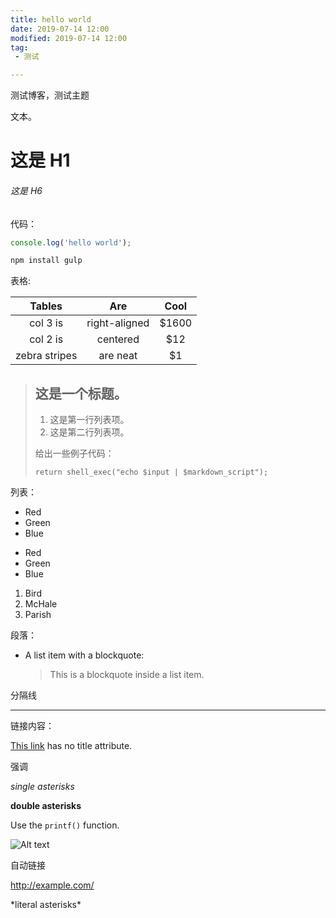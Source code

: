 ```yaml
---
title: hello world
date: 2019-07-14 12:00 
modified: 2019-07-14 12:00
tag:
 - 测试

---
```


测试博客，测试主题

<!--more-->

文本。

# 这是 H1


###### 这是 H6

代码：
```js
console.log('hello world');
```
```bash
npm install gulp
```

表格:

| Tables        | Are           | Cool  |
| :-------------: |:-------------:| :-----:|
| col 3 is      | right-aligned | $1600 |
| col 2 is      | centered      |   $12 |
| zebra stripes | are neat      |    $1 |

> ## 这是一个标题。
> 
> 1.   这是第一行列表项。
> 2.   这是第二行列表项。
> 
> 给出一些例子代码：
> 
>     return shell_exec("echo $input | $markdown_script");

列表：

*   Red
*   Green
*   Blue

+   Red
+   Green
+   Blue

1.  Bird
1.  McHale
1.  Parish

段落：

*   A list item with a blockquote:

    > This is a blockquote
    > inside a list item.

分隔线

***

链接内容：

[This link](http://example.net/) has no title attribute.

强调

*single asterisks*

**double asterisks**

Use the `printf()` function.

![Alt text](/img/2016/20160825-stock-photo-125631967.jpg)

自动链接

<http://example.com/>

\*literal asterisks\*